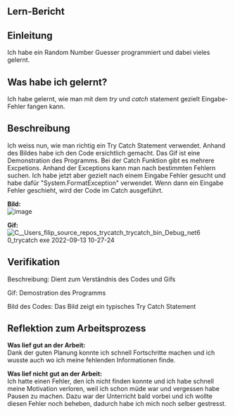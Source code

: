 ## Lern-Bericht

## Einleitung
Ich habe ein Random Number Guesser programmiert und dabei vieles gelernt.

## Was habe ich gelernt?
Ich habe gelernt, wie man mit dem *try* und *catch* statement gezielt Eingabe-Fehler fangen kann.

## Beschreibung

Ich weiss nun, wie man richtig ein Try Catch Statement verwendet. Anhand des Bildes habe ich den Code ersichtlich gemacht. Das Gif ist eine Demonstration des Programms. Bei der Catch Funktion gibt es mehrere Excpetions. Anhand der Exceptions kann man nach bestimmten Fehlern suchen. Ich habe jetzt aber gezielt nach einem Eingabe Fehler gesucht und habe dafür "System.FormatException" verwendet. Wenn dann ein Eingabe Fehler geschieht, wird der Code im Catch ausgeführt.

**Bild:** <br>
![image](https://user-images.githubusercontent.com/110892683/189852361-1593255b-7cbe-490f-83a3-6893cb59d631.png)


**Gif:** <br>
![C__Users_filip_source_repos_trycatch_trycatch_bin_Debug_net6 0_trycatch exe 2022-09-13 10-27-24](https://user-images.githubusercontent.com/110892683/189852143-fc3bd3aa-e1cb-448d-9a24-bf178197a361.gif)

## Verifikation

Beschreibung: Dient zum Verständnis des Codes und Gifs

Gif: Demostration des Programms

Bild des Codes: Das Bild zeigt ein typisches Try Catch Statement

## Reflektion zum Arbeitsprozess

**Was lief gut an der Arbeit:** <br>
Dank der guten Planung konnte ich schnell Fortschritte machen und ich wusste auch wo ich meine fehlenden Informationen finde.

**Was lief nicht gut an der Arbeit:** <br>
Ich hatte einen Fehler, den ich nicht finden konnte und ich habe schnell meine Motivation verloren, weil ich schon müde war und vergessen habe Pausen zu machen. Dazu war der Unterricht bald vorbei und ich wollte diesen Fehler noch beheben, dadurch habe ich mich noch selber gestresst.




